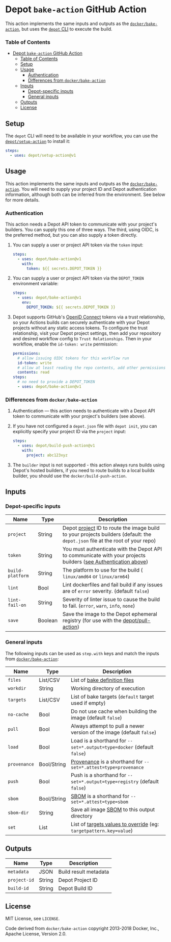 # Depot `bake-action` GitHub Action

This action implements the same inputs and outputs as the [`docker/bake-action`](https://github.com/docker/bake-action), but uses the [`depot` CLI](https://github.com/depot/cli) to execute the build.

### Table of Contents

- [Depot `bake-action` GitHub Action](#depot-bake-action-github-action)
  - [Table of Contents](#table-of-contents)
  - [Setup](#setup)
  - [Usage](#usage)
    - [Authentication](#authentication)
    - [Differences from `docker/bake-action`](#differences-from-dockerbake-action)
  - [Inputs](#inputs)
    - [Depot-specific inputs](#depot-specific-inputs)
    - [General inputs](#general-inputs)
  - [Outputs](#outputs)
  - [License](#license)

## Setup

The `depot` CLI will need to be available in your workflow, you can use the [`depot/setup-action`](https://github.com/depot/setup-action) to install it:

```yaml
steps:
  - uses: depot/setup-action@v1
```

## Usage

This action implements the same inputs and outputs as the [`docker/bake-action`](https://github.com/docker/bake-action). You will need to supply your project ID and Depot authentication information, although both can be inferred from the environment. See below for more details.

### Authentication

This action needs a Depot API token to communicate with your project's builders. You can supply this one of three ways. The third, using OIDC, is the preferred method, but you can also supply a token directly.

1. You can supply a user or project API token via the `token` input:

   ```yaml
   steps:
     - uses: depot/bake-action@v1
       with:
         token: ${{ secrets.DEPOT_TOKEN }}
   ```

2. You can supply a user or project API token via the `DEPOT_TOKEN` environment variable:

   ```yaml
   steps:
     - uses: depot/bake-action@v1
       env:
         DEPOT_TOKEN: ${{ secrets.DEPOT_TOKEN }}
   ```

3. Depot supports GitHub's [OpenID Connect](https://docs.github.com/en/actions/deployment/security-hardening-your-deployments/about-security-hardening-with-openid-connect) tokens via a trust relationship, so your Actions builds can securely authenticate with your Depot projects without any static access tokens. To configure the trust relationship, visit your Depot project settings, then add your repository and desired workflow config to `Trust Relationships`. Then in your workflow, enable the `id-token: write` permission:

   ```yaml
   permissions:
     # allow issuing OIDC tokens for this workflow run
     id-token: write
     # allow at least reading the repo contents, add other permissions if necessary
     contents: read
   steps:
     # no need to provide a DEPOT_TOKEN
     - uses: depot/bake-action@v1
   ```

### Differences from `docker/bake-action`

1. Authentication — this action needs to authenticate with a Depot API token to communicate with your project's builders (see above).

2. If you have not configured a `depot.json` file with `depot init`, you can explicitly specify your project ID via the `project` input:

   ```yaml
   steps:
     - uses: depot/build-push-action@v1
       with:
         project: abc123xyz
   ```

3. The `builder` input is not supported - this action always runs builds using Depot's hosted builders, if you need to route builds to a local buildx builder, you should use the `docker/build-push-action`.

## Inputs

### Depot-specific inputs

| Name             | Type    | Description                                                                                                                                                                    |
| ---------------- | ------- | ------------------------------------------------------------------------------------------------------------------------------------------------------------------------------ |
| `project`        | String  | Depot [project](https://depot.dev/docs/core-concepts#projects) ID to route the image build to your projects builders (default: the `depot.json` file at the root of your repo) |
| `token`          | String  | You must authenticate with the Depot API to communicate with your projects builders ([see Authentication above](#authentication))                                              |
| `build-platform` | String  | The platform to use for the build ( `linux/amd64` or `linux/arm64`)                                                                                                            |
| `lint`           | Bool    | Lint dockerfiles and fail build if any issues are of `error` severity. (default `false`)                                                                                       |
| `lint-fail-on`   | String  | Severity of linter issue to cause the build to fail. (`error`, `warn`, `info`, `none`)                                                                                         |
| `save`           | Boolean | Save the image to the Depot ephemeral registry (for use with the [depot/pull-action](https://github.com/depot/pull-action))                                                    |

### General inputs

The following inputs can be used as `step.with` keys and match the inputs from [`docker/bake-action`](https://github.com/docker/bake-action):

| Name         | Type        | Description                                                                                                                                 |
| ------------ | ----------- | ------------------------------------------------------------------------------------------------------------------------------------------- |
| `files`      | List/CSV    | List of [bake definition files](https://docs.docker.com/build/customize/bake/file-definition/)                                              |
| `workdir`    | String      | Working directory of execution                                                                                                              |
| `targets`    | List/CSV    | List of bake targets (`default` target used if empty)                                                                                       |
| `no-cache`   | Bool        | Do not use cache when building the image (default `false`)                                                                                  |
| `pull`       | Bool        | Always attempt to pull a newer version of the image (default `false`)                                                                       |
| `load`       | Bool        | Load is a shorthand for `--set=*.output=type=docker` (default `false`)                                                                      |
| `provenance` | Bool/String | [Provenance](https://docs.docker.com/build/attestations/provenance/) is a shorthand for `--set=*.attest=type=provenance`                    |
| `push`       | Bool        | Push is a shorthand for `--set=*.output=type=registry` (default `false`)                                                                    |
| `sbom`       | Bool/String | [SBOM](https://docs.docker.com/build/attestations/sbom/) is a shorthand for `--set=*.attest=type=sbom`                                      |
| `sbom-dir`   | String      | Save all image [SBOM](https://docs.docker.com/build/attestations/sbom/) to this output directory                                            |
| `set`        | List        | List of [targets values to override](https://docs.docker.com/engine/reference/commandline/buildx_bake/#set) (eg: `targetpattern.key=value`) |

## Outputs

| Name         | Type   | Description           |
| ------------ | ------ | --------------------- |
| `metadata`   | JSON   | Build result metadata |
| `project-id` | String | Depot Project ID      |
| `build-id`   | String | Depot Build ID        |

## License

MIT License, see `LICENSE`.

Code derived from `docker/bake-action` copyright 2013-2018 Docker, Inc., Apache License, Version 2.0.
